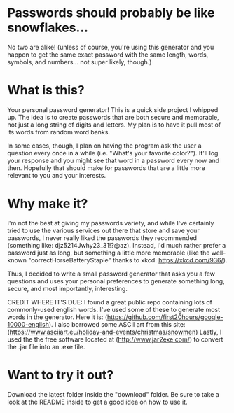 # Passwords should probably be like snowflakes...
No two are alike! (unless of course, you're using this generator and you happen to get the same exact password with the same length, words, symbols, and numbers... not super likely, though.)

# What is this?
Your personal password generator! This is a quick side project I whipped up. The idea is to create passwords that are both secure and memorable, not just a long string of digits and letters. My plan is to have it pull most of its words from random word banks.

In some cases, though, I plan on having the program ask the user a question every once in a while (i.e. "What's your favorite color?"). It'll log your response and you might see that word in a password every now and then. Hopefully that should make for passwords that are a little more relevant to you and your interests.

# Why make it?
I'm not the best at giving my passwords variety, and while I've certainly tried to use the various services out there that store and save your passwords, I never really liked the passwords they recommended (something like: djz5214Jwhy23_31!?@az). Instead, I'd much rather prefer a password just as long, but something a little more memorable (like the well-known "correctHorseBatteryStaple" thanks to xkcd: https://xkcd.com/936/).

Thus, I decided to write a small password generator that asks you a few questions and uses your personal preferences to generate something long, secure, and most importantly, interesting.

CREDIT WHERE IT'S DUE:
I found a great public repo containing lots of commonly-used english words. I've used some of these to generate most words in the generator. Here it is: (https://github.com/first20hours/google-10000-english).
I also borrowed some ASCII art from this site: (https://www.asciiart.eu/holiday-and-events/christmas/snowmen)
Lastly, I used the the free software located at (http://www.jar2exe.com/) to convert the .jar file into an .exe file.

# Want to try it out?
Download the latest folder inside the "download" folder. Be sure to take a look at the README inside to get a good idea on how to use it.
